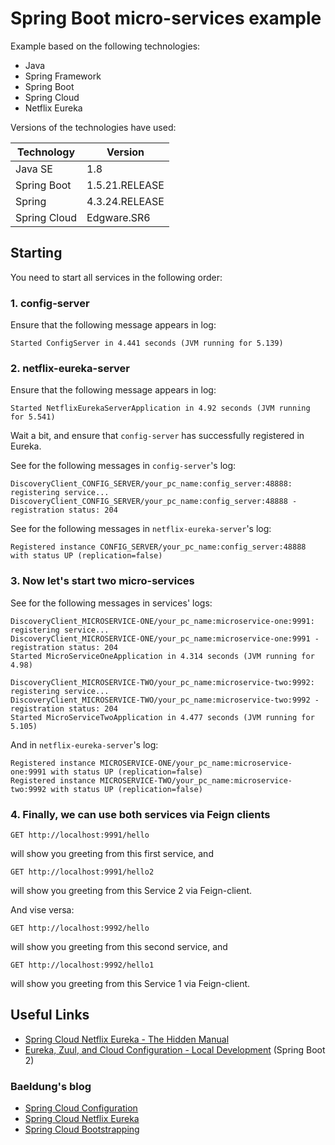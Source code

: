 # Spring Boot micro-services example
Example based on the following technologies:

* Java
* Spring Framework
* Spring Boot
* Spring Cloud
* Netflix Eureka

Versions of the technologies have used:

|Technology|Version|
|----------|-------|
|Java SE|1.8|
|Spring Boot|1.5.21.RELEASE|
|Spring|4.3.24.RELEASE|
|Spring Cloud|Edgware.SR6|

## Starting

You need to start all services in the following order:
### 1. config-server
Ensure that the following message appears in log:
```
Started ConfigServer in 4.441 seconds (JVM running for 5.139)
```
### 2. netflix-eureka-server
Ensure that the following message appears in log:
```
Started NetflixEurekaServerApplication in 4.92 seconds (JVM running for 5.541)
```
Wait a bit, and ensure that `config-server` has successfully registered in Eureka.

See for the following messages in `config-server`'s log:
```
DiscoveryClient_CONFIG_SERVER/your_pc_name:config_server:48888: registering service...
DiscoveryClient_CONFIG_SERVER/your_pc_name:config_server:48888 - registration status: 204
```
See for the following messages in `netflix-eureka-server`'s log:
```
Registered instance CONFIG_SERVER/your_pc_name:config_server:48888 with status UP (replication=false)
```
### 3. Now let's start two micro-services
See for the following messages in services' logs:
```
DiscoveryClient_MICROSERVICE-ONE/your_pc_name:microservice-one:9991: registering service...
DiscoveryClient_MICROSERVICE-ONE/your_pc_name:microservice-one:9991 - registration status: 204
Started MicroServiceOneApplication in 4.314 seconds (JVM running for 4.98)
```
```
DiscoveryClient_MICROSERVICE-TWO/your_pc_name:microservice-two:9992: registering service...
DiscoveryClient_MICROSERVICE-TWO/your_pc_name:microservice-two:9992 - registration status: 204
Started MicroServiceTwoApplication in 4.477 seconds (JVM running for 5.105)
```
And in `netflix-eureka-server`'s log:
```
Registered instance MICROSERVICE-ONE/your_pc_name:microservice-one:9991 with status UP (replication=false)
Registered instance MICROSERVICE-TWO/your_pc_name:microservice-two:9992 with status UP (replication=false)
```
### 4. Finally, we can use both services via Feign clients
```
GET http://localhost:9991/hello
```
will show you greeting from this first service, and
```
GET http://localhost:9991/hello2
```
will show you greeting from this Service 2 via Feign-client.

And vise versa:

```
GET http://localhost:9992/hello
```
will show you greeting from this second service, and
```
GET http://localhost:9992/hello1
```
will show you greeting from this Service 1 via Feign-client.

## Useful Links
* [Spring Cloud Netflix Eureka - The Hidden Manual](https://blog.asarkar.org/technical/netflix-eureka/)
* [Eureka, Zuul, and Cloud Configuration - Local Development](http://engineering.pivotal.io/post/local-eureka-zuul-cloud_config-with-spring/) (Spring Boot 2)

### Baeldung's blog
* [Spring Cloud Configuration](https://www.baeldung.com/spring-cloud-configuration)
* [Spring Cloud Netflix Eureka](https://www.baeldung.com/spring-cloud-netflix-eureka)
* [Spring Cloud Bootstrapping](https://www.baeldung.com/spring-cloud-bootstrapping)
